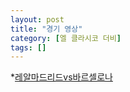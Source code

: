 ```yaml
---
layout: post
title: "경기 영상"
category: [엘 클라시코 더비]
tags: []
---
```


*[레알마드리드vs바르셀로나](http://serviceapi.nmv.naver.com/flash/convertIframeTag.nhn?vid=B46C20F2862C5C2F8D51232B786ECF4830FB&outKey=V12805fb9960a850437121d496879eb567a69c3571321ccb736151d496879eb567a69&width=720&height=438)




